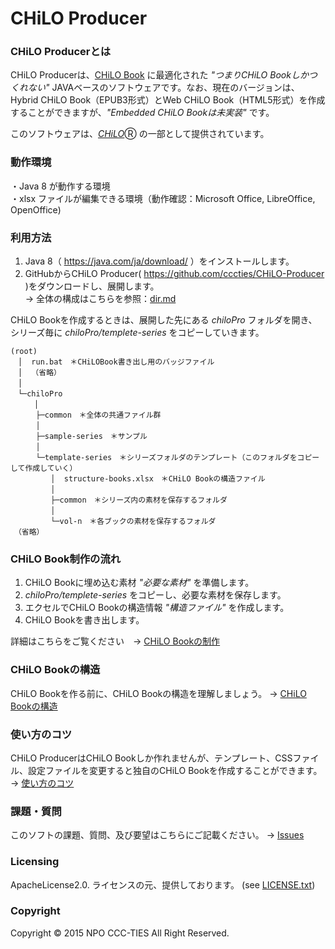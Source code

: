 # CHiLO Producer

### CHiLO Producerとは

CHiLO Producerは、[CHiLO Book](https://github.com/cccties/CHiLO-Producer/wiki) に最適化された _"つまりCHiLO Bookしかつくれない"_ JAVAベースのソフトウェアです。なお、現在のバージョンは、Hybrid CHiLO Book（EPUB3形式）とWeb CHiLO Book（HTML5形式）を作成することができますが、_"Embedded CHiLO Bookは未実装"_ です。

このソフトウェアは、[_CHiLO_](http://www.cccties.org/activities/chilo/)Ⓡ の一部として提供されています。

### 動作環境

・Java 8 が動作する環境  
・xlsx ファイルが編集できる環境（動作確認：Microsoft Office, LibreOffice, OpenOffice)

### 利用方法

1. Java 8（ https://java.com/ja/download/ ）をインストールします。
1. GitHubからCHiLO Producer( https://github.com/cccties/CHiLO-Producer )をダウンロードし、展開します。<br>
-> 全体の構成はこちらを参照：[dir.md](dir.md)

CHiLO Bookを作成するときは、展開した先にある _chiloPro_ フォルダを開き、シリーズ毎に _chiloPro/templete-series_  をコピーしていきます。
```
(root)
　│  run.bat　＊CHiLOBook書き出し用のバッジファイル
　│  （省略）
　│
　└─chiloPro
  　　│
　    ├─common　＊全体の共通ファイル群
　    │
　    ├─sample-series　＊サンプル
　    │
　    └─template-series　＊シリーズフォルダのテンプレート（このフォルダをコピーして作成していく）
　    　　│  structure-books.xlsx　＊CHiLO Bookの構造ファイル
　    　　│
　    　　├─common　＊シリーズ内の素材を保存するフォルダ
　    　　│
　    　　└─vol-n　＊各ブックの素材を保存するフォルダ
　（省略）
```

### CHiLO Book制作の流れ

1. CHiLO Bookに埋め込む素材 _"必要な素材"_ を準備します。
1.  _chiloPro/templete-series_ をコピーし、必要な素材を保存します。
1. エクセルでCHiLO Bookの構造情報 _"構造ファイル"_ を作成します。
1. CHiLO Bookを書き出します。

詳細はこちらをご覧ください　-> [CHiLO Bookの制作](https://github.com/cccties/CHiLO-Producer/wiki/01.CHiLO-Book%E3%81%AE%E5%88%B6%E4%BD%9C)

### CHiLO Bookの構造

CHiLO Bookを作る前に、CHiLO Bookの構造を理解しましょう。
-> [CHiLO Bookの構造](https://github.com/cccties/CHiLO-Producer/wiki/00.CHiLO-Book%E3%81%AE%E6%A7%8B%E9%80%A0)

### 使い方のコツ

CHiLO ProducerはCHiLO Bookしか作れませんが、テンプレート、CSSファイル、設定ファイルを変更すると独自のCHiLO Bookを作成することができます。
-> [使い方のコツ](https://github.com/cccties/CHiLO-Producer/wiki/03.%E4%BD%BF%E3%81%84%E6%96%B9%E3%81%AE%E3%82%B3%E3%83%84)

### 課題・質問

このソフトの課題、質問、及び要望はこちらにご記載ください。
-> [Issues](https://github.com/cccties/CHiLO-Producer/issues)

### Licensing

ApacheLicense2.0. ライセンスの元、提供しております。 (see [LICENSE.txt](LICENSE.txt)) 

### Copyright

Copyright © 2015 NPO CCC-TIES All Right Reserved.
